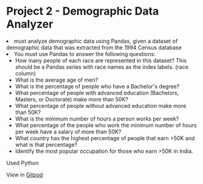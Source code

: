 # Project 2 - Demographic Data Analyzer
<li> must analyze demographic data using Pandas, given a dataset of demographic data that was extracted from the 1994 Census database
<li> You must use Pandas to answer the following questions:

* How many people of each race are represented in this dataset? This should be a Pandas series with race names as the index labels. (race column)
* What is the average age of men?
* What is the percentage of people who have a Bachelor's degree?
* What percentage of people with advanced education (Bachelors, Masters, or Doctorate) make more than 50K?
* What percentage of people without advanced education make more than 50K?
* What is the minimum number of hours a person works per week?
* What percentage of the people who work the minimum number of hours per week have a salary of more than 50K?
* What country has the highest percentage of people that earn >50K and what is that percentage?
* Identify the most popular occupation for those who earn >50K in India.

Used Python

View in [Gitpod](https://freecodecam-boilerplate-w70k24l9mht.ws-us120.gitpod.io)